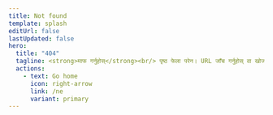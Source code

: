 ```yaml
---
title: Not found
template: splash
editUrl: false
lastUpdated: false
hero:
  title: "404"
  tagline: <strong>माफ गर्नुहोस्</strong><br/> पृष्ठ फेला परेन। URL जाँच गर्नुहोस् वा खोज बार प्रयोग गर्ने प्रयास गर्नुहोस्।
  actions:
    - text: Go home
      icon: right-arrow
      link: /ne
      variant: primary
---
```

